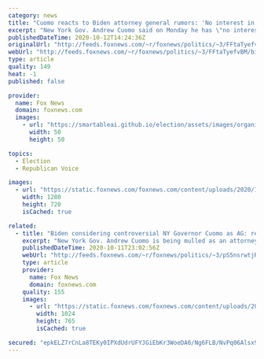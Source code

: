 ```yaml
---
category: news
title: "Cuomo reacts to Biden attorney general rumors: 'No interest in going to Washington'"
excerpt: "New York Gov. Andrew Cuomo said on Monday he has \"no interest\" in serving as Democratic nominee Joe Biden's attorney general."
publishedDateTime: 2020-10-12T14:24:36Z
originalUrl: "http://feeds.foxnews.com/~r/foxnews/politics/~3/FFtaTyefvBM/biden-cuomo-attorney-general-rumors-cabinet"
webUrl: "http://feeds.foxnews.com/~r/foxnews/politics/~3/FFtaTyefvBM/biden-cuomo-attorney-general-rumors-cabinet"
type: article
quality: 149
heat: -1
published: false

provider:
  name: Fox News
  domain: foxnews.com
  images:
    - url: "https://smartableai.github.io/election/assets/images/organizations/foxnews.com-50x50.jpg"
      width: 50
      height: 50

topics:
  - Election
  - Republican Voice

images:
  - url: "https://static.foxnews.com/foxnews.com/content/uploads/2020/10/andrew-cuomo-joe-biden.jpg"
    width: 1280
    height: 720
    isCached: true

related:
  - title: "Biden considering controversial NY Governor Cuomo as AG: report"
    excerpt: "New York Gov. Andrew Cuomo is being mulled as an attorney general within a potential Joe Biden administration, according to a Sunday report. "
    publishedDateTime: 2020-10-11T23:02:56Z
    webUrl: "http://feeds.foxnews.com/~r/foxnews/politics/~3/pS5nsrwtjRA/biden-considering-ny-governor-cuomo-attorney-general"
    type: article
    provider:
      name: Fox News
      domain: foxnews.com
    quality: 155
    images:
      - url: "https://static.foxnews.com/foxnews.com/content/uploads/2020/10/AP20276771469052.jpg"
        width: 1024
        height: 765
        isCached: true

secured: "epkELZ7rCnLa8TEKy0IPXdUdrUFYJGiEbKr3WoeDA6/Ng6FLB/NvPq06Alsx9tDvDkfioiZw1bwQ+AbEW3GwK7CZDi/qc31RYHqqj4eWh5FN1uPrTtwnSfaTmaeZq01mFztYRbyEj8gXFmTrzZcm++kYFa/AMt0arLBik+kYxfXb7F3b3s3xsbPZzJlPthqdRJELGT8I7uRlc8tF1MMDnsQVqYRZJmafg62th5pCdjC8p8xVFwIGJE337YEmv9K2M/gDxiOsrQdoiQFB9Vc+G3dk24fo+ulMPNBidpLvqf/cI+Lk6//xC4g9NJdom9oA1qOnsJgoaIkUszShbh5hgHsRZ7Nd5zYHDxJcWY3Hz/k=;kEGBicOAVcW7dfkr0SVoOw=="
---
```


